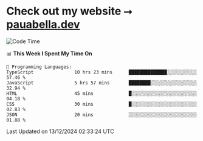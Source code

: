 # Check out my website ⭢ [pauabella.dev](https://pauabella.dev)

<!--START_SECTION:waka-->
![Code Time](http://img.shields.io/badge/Code%20Time-3%2C965%20hrs%207%20mins-blue)

📊 **This Week I Spent My Time On** 

```text
💬 Programming Languages: 
TypeScript               10 hrs 23 mins      ██████████████░░░░░░░░░░░   57.46 % 
JavaScript               5 hrs 57 mins       ████████░░░░░░░░░░░░░░░░░   32.94 % 
HTML                     45 mins             █░░░░░░░░░░░░░░░░░░░░░░░░   04.18 % 
CSS                      30 mins             █░░░░░░░░░░░░░░░░░░░░░░░░   02.83 % 
JSON                     20 mins             ░░░░░░░░░░░░░░░░░░░░░░░░░   01.88 % 
```


 Last Updated on 13/12/2024 02:33:24 UTC
<!--END_SECTION:waka-->

